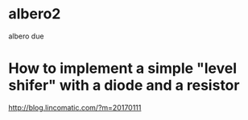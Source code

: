 # albero2
albero due

# How to implement a simple "level shifer" with a diode and a resistor
http://blog.lincomatic.com/?m=20170111
